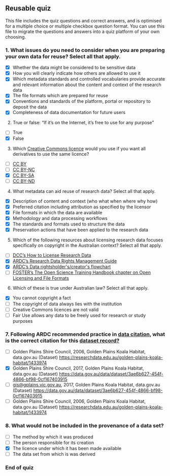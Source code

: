 ## Reusable quiz

This file includes the quiz questions and correct answers, and is optimised for a multiple choice or multiple checkbox question format. You can use this file to migrate the questions and answers into a quiz platform of your own choosing.

### 1. What issues do you need to consider when you are preparing your own data for reuse? Select all that apply.

- [x] Whether the data might be considered to be sensitive data
- [x] How you will clearly indicate how others are allowed to use it
- [x] Which metadata standards and controlled vocabularies provide accurate and relevant information about the content and context of the research data
- [x] The file formats which are prepared for reuse
- [x] Conventions and standards of the platform, portal or repository to deposit the data
- [x] Completeness of data documentation for future users

2. True or false: “If it’s on the Internet, it’s free to use for any purpose”

- [ ] True
- [x] False

3. Which [Creative Commons licence](https://creativecommons.org.au/) would you use if you want all derivatives to use the same licence? 

- [ ] [CC BY](https://creativecommons.org/licenses/by/4.0/)
- [ ] [CC BY-NC](https://creativecommons.org/licenses/by-nc/4.0/)
- [x] [CC BY-SA](https://creativecommons.org/licenses/by-sa/4.0/)
- [ ] [CC BY-ND](https://creativecommons.org/licenses/by-nd/4.0/)

4. What metadata can aid reuse of research data? Select all that apply.

- [x] Description of content and context (who what when where why how)
- [x] Preferred citation including attribution as specified by the licensor
- [x] File formats in which the data are available
- [x] Methodology and data processing workflows
- [x] The standards and formats used to structure the data
- [x] Preservation actions that have been applied to the research data

5. Which of the following resources about licensing research data focuses specifically on copyright in the Australian context? Select all that apply.

- [ ] [DCC’s How to License Research Data](https://www.dcc.ac.uk/guidance/how-guides/license-research-data)
- [x] [ARDC’s Research Data Rights Management Guide](https://ardc.edu.au/resource/research-data-rights-management-guide-2/)
- [x] [ARDC’s Data rightsholder's/creator's flowchart](https://ardc.edu.au/wp-content/uploads/2019/09/Data_rightsholder%E2%80%99s_creator%E2%80%99s_flowchart.pdf)
- [ ] [FOSTER’s The Open Science Training Handbook chapter on Open Licensing and File Formats](https://book.fosteropenscience.eu/en/02OpenScienceBasics/06OpenLicensingAndFileFormats.html)

6. Which of these is true under Australian law? Select all that apply.

- [x] You cannot copyright a fact
- [ ] The copyright of data always lies with the institution
- [ ] Creative Commons licences are not valid
- [ ] Fair Use allows any data to be freely used for research or study purposes

### 7. Following ARDC recommended practice in [data citation](https://ardc.edu.au/resources/working-with-data/citation-identifiers/data-citation/), what is the correct citation for this [dataset record?](https://researchdata.edu.au/golden-plains-koala-habitat/1433974/)

- [ ] Golden Plains Shire Council, 2006, Golden Plains Koala Habitat, data.gov.au (Dataset) https://researchdata.edu.au/golden-plains-koala-habitat/1433974
- [x] Golden Plains Shire Council, 2017, Golden Plains Koala Habitat, data.gov.au (Dataset) https://data.gov.au/data/dataset/3ae6b627-454f-4866-bf98-0cf167403915
- [ ] gis@gplains.vic.gov.au, 2017, Golden Plains Koala Habitat, data.gov.au (Dataset) https://data.gov.au/data/dataset/3ae6b627-454f-4866-bf98-0cf167403915
- [ ] Golden Plains Shire Council, 2006, Golden Plains Koala Habitat, data.gov.au (Dataset) https://researchdata.edu.au/golden-plains-koala-habitat/1433974

### 8. What would not be included in the provenance of a data set?

- [ ] The method by which it was produced
- [ ] The person responsible for its creation
- [x] The licence under which it has been made available
- [ ] The data set from which is was derived

### End of quiz
